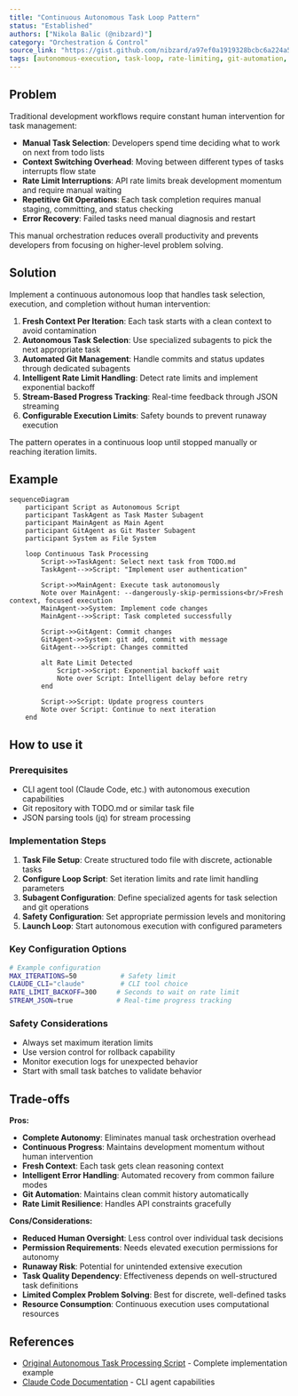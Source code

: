 ```yaml
---
title: "Continuous Autonomous Task Loop Pattern"
status: "Established"
authors: ["Nikola Balic (@nibzard)"]
category: "Orchestration & Control"
source_link: "https://gist.github.com/nibzard/a97ef0a1919328bcbc6a224a5d2cfc78"
tags: [autonomous-execution, task-loop, rate-limiting, git-automation, cli-driven, stream-processing]
---
```


## Problem

Traditional development workflows require constant human intervention for task management:

- **Manual Task Selection**: Developers spend time deciding what to work on next from todo lists
- **Context Switching Overhead**: Moving between different types of tasks interrupts flow state
- **Rate Limit Interruptions**: API rate limits break development momentum and require manual waiting
- **Repetitive Git Operations**: Each task completion requires manual staging, committing, and status checking
- **Error Recovery**: Failed tasks need manual diagnosis and restart

This manual orchestration reduces overall productivity and prevents developers from focusing on higher-level problem solving.

## Solution

Implement a continuous autonomous loop that handles task selection, execution, and completion without human intervention:

1. **Fresh Context Per Iteration**: Each task starts with a clean context to avoid contamination
2. **Autonomous Task Selection**: Use specialized subagents to pick the next appropriate task
3. **Automated Git Management**: Handle commits and status updates through dedicated subagents
4. **Intelligent Rate Limit Handling**: Detect rate limits and implement exponential backoff
5. **Stream-Based Progress Tracking**: Real-time feedback through JSON streaming
6. **Configurable Execution Limits**: Safety bounds to prevent runaway execution

The pattern operates in a continuous loop until stopped manually or reaching iteration limits.

## Example

```mermaid
sequenceDiagram
    participant Script as Autonomous Script
    participant TaskAgent as Task Master Subagent
    participant MainAgent as Main Agent
    participant GitAgent as Git Master Subagent
    participant System as File System

    loop Continuous Task Processing
        Script->>TaskAgent: Select next task from TODO.md
        TaskAgent-->>Script: "Implement user authentication"

        Script->>MainAgent: Execute task autonomously
        Note over MainAgent: --dangerously-skip-permissions<br/>Fresh context, focused execution
        MainAgent->>System: Implement code changes
        MainAgent-->>Script: Task completed successfully

        Script->>GitAgent: Commit changes
        GitAgent->>System: git add, commit with message
        GitAgent-->>Script: Changes committed

        alt Rate Limit Detected
            Script->>Script: Exponential backoff wait
            Note over Script: Intelligent delay before retry
        end

        Script->>Script: Update progress counters
        Note over Script: Continue to next iteration
    end
```

## How to use it

### Prerequisites
- CLI agent tool (Claude Code, etc.) with autonomous execution capabilities
- Git repository with TODO.md or similar task file
- JSON parsing tools (jq) for stream processing

### Implementation Steps

1. **Task File Setup**: Create structured todo file with discrete, actionable tasks
2. **Configure Loop Script**: Set iteration limits and rate limit handling parameters
3. **Subagent Configuration**: Define specialized agents for task selection and git operations
4. **Safety Configuration**: Set appropriate permission levels and monitoring
5. **Launch Loop**: Start autonomous execution with configured parameters

### Key Configuration Options
```bash
# Example configuration
MAX_ITERATIONS=50           # Safety limit
CLAUDE_CLI="claude"         # CLI tool choice
RATE_LIMIT_BACKOFF=300     # Seconds to wait on rate limit
STREAM_JSON=true           # Real-time progress tracking
```

### Safety Considerations
- Always set maximum iteration limits
- Use version control for rollback capability
- Monitor execution logs for unexpected behavior
- Start with small task batches to validate behavior

## Trade-offs

**Pros:**
- **Complete Autonomy**: Eliminates manual task orchestration overhead
- **Continuous Progress**: Maintains development momentum without human intervention
- **Fresh Context**: Each task gets clean reasoning context
- **Intelligent Error Handling**: Automated recovery from common failure modes
- **Git Automation**: Maintains clean commit history automatically
- **Rate Limit Resilience**: Handles API constraints gracefully

**Cons/Considerations:**
- **Reduced Human Oversight**: Less control over individual task decisions
- **Permission Requirements**: Needs elevated execution permissions for autonomy
- **Runaway Risk**: Potential for unintended extensive execution
- **Task Quality Dependency**: Effectiveness depends on well-structured task definitions
- **Limited Complex Problem Solving**: Best for discrete, well-defined tasks
- **Resource Consumption**: Continuous execution uses computational resources

## References

- [Original Autonomous Task Processing Script](https://gist.github.com/nibzard/a97ef0a1919328bcbc6a224a5d2cfc78) - Complete implementation example
- [Claude Code Documentation](https://docs.anthropic.com/en/docs/claude-code) - CLI agent capabilities